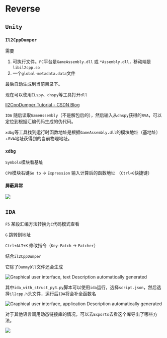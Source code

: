 # Reverse

## `Unity`

### `Il2CppDumper`

需要

1. 可执行文件。`PC`平台是`GameAssembly.dll` 或 `*Assembly.dll`，移动端是`libil2cpp.so`
2. 一个`global-metadata.data`文件

最后自动生成到当前目录下。

现在可以使用`ILspy`、`dnspy`等工具打开`dll`

[Il2CppDumper Tutorial - CSDN Blog](https://blog.csdn.net/inter315/article/details/125382599)

`IDA` 随后读取`GameAssembly`（不是解包后的），然后输入从`dnspy`获得的`RVA`，可以定位到根据汇编代码生成的伪代码。

`xdbg`等工具找到运行时函数地址是根据`GameAssembly.dll`的模块地址（基地址）+`RVA`地址获得到的当前物理地址。

### `xdbg`

`Symbols`模块看基址

`CPU`模块右键`Go to` -> `Expression` 输入计算后的函数地址 （`Ctrl+G`快捷键）

#### 屏蔽异常

![](../../../attachments/0f07949a3767dd09c97e8fc4c37de0b6.png)

## `IDA`

`F5` 某段汇编方法转换为`C`代码模式查看

`G` 跳转到地址

`Ctrl+ALT+K` 修改指令（`Key-Patch` -> `Patcher`）

结合`il2CppDumper`

它除了`DummyDll`文件还会生成

![Graphical user interface, text Description automatically generated](../../../attachments/76edc5c6459675d8b2bdcb0126a2816b.png)

其中`ida_with_struct_py3.py`脚本可以使用`ida`运行，选择`script.json`，然后选择`il2cpp.h`头文件，运行后`IDA`将会补全函数名

![Graphical user interface, application Description automatically generated](../../../attachments/65fd3bdf0ce8572a5cc835fc357c2c74.png)

对于其他语言调用动态链接库的情况，可以去`Exports`去看这个库导出了哪些方法。

![](../../../attachments/Pasted%20image%2020230904114624.png)